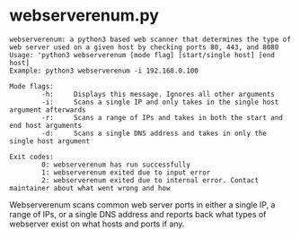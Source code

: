 # webserverenum.py

```
webserverenum: a python3 based web scanner that determines the type of web server used on a given host by checking ports 80, 443, and 8080
Usage: 'python3 webserverenum [mode flag] [start/single host] [end host]
Example: python3 webserverenum -i 192.168.0.100

Mode flags:
        -h:     Displays this message. Ignores all other arguments
        -i:     Scans a single IP and only takes in the single host argument afterwards
        -r:     Scans a range of IPs and takes in both the start and end host arguments
        -d:     Scans a single DNS address and takes in only the single host argument

Exit codes:
        0: webserverenum has run successfully
        1: webserverenum exited due to input error
        2: webserverenum exited due to internal error. Contact maintainer about what went wrong and how

```

Webserverenum scans common web server ports in either a single IP, a range of IPs, or a single DNS address and reports back what types of webserver exist on what hosts and ports if any.
